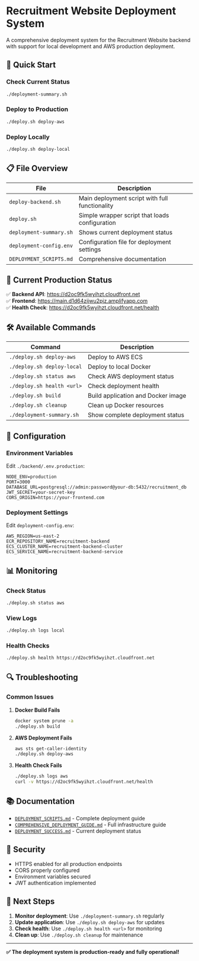 # Recruitment Website Deployment System

A comprehensive deployment system for the Recruitment Website backend with support for local development and AWS production deployment.

## 🚀 Quick Start

### Check Current Status
```bash
./deployment-summary.sh
```

### Deploy to Production
```bash
./deploy.sh deploy-aws
```

### Deploy Locally
```bash
./deploy.sh deploy-local
```

## 📋 File Overview

| File | Description |
|------|-------------|
| `deploy-backend.sh` | Main deployment script with full functionality |
| `deploy.sh` | Simple wrapper script that loads configuration |
| `deployment-summary.sh` | Shows current deployment status |
| `deployment-config.env` | Configuration file for deployment settings |
| `DEPLOYMENT_SCRIPTS.md` | Comprehensive documentation |

## 🎯 Current Production Status

✅ **Backend API**: https://d2oc9fk5wyihzt.cloudfront.net  
✅ **Frontend**: https://main.d1d64zijwu2pjz.amplifyapp.com  
✅ **Health Check**: https://d2oc9fk5wyihzt.cloudfront.net/health  

## 🛠 Available Commands

| Command | Description |
|---------|-------------|
| `./deploy.sh deploy-aws` | Deploy to AWS ECS |
| `./deploy.sh deploy-local` | Deploy to local Docker |
| `./deploy.sh status aws` | Check AWS deployment status |
| `./deploy.sh health <url>` | Check deployment health |
| `./deploy.sh build` | Build application and Docker image |
| `./deploy.sh cleanup` | Clean up Docker resources |
| `./deployment-summary.sh` | Show complete deployment status |

## 🔧 Configuration

### Environment Variables
Edit `./backend/.env.production`:
```env
NODE_ENV=production
PORT=3000
DATABASE_URL=postgresql://admin:password@your-db:5432/recruitment_db
JWT_SECRET=your-secret-key
CORS_ORIGIN=https://your-frontend.com
```

### Deployment Settings
Edit `deployment-config.env`:
```env
AWS_REGION=us-east-2
ECR_REPOSITORY_NAME=recruitment-backend
ECS_CLUSTER_NAME=recruitment-backend-cluster
ECS_SERVICE_NAME=recruitment-backend-service
```

## 📊 Monitoring

### Check Status
```bash
./deploy.sh status aws
```

### View Logs
```bash
./deploy.sh logs local
```

### Health Checks
```bash
./deploy.sh health https://d2oc9fk5wyihzt.cloudfront.net
```

## 🔍 Troubleshooting

### Common Issues

1. **Docker Build Fails**
   ```bash
   docker system prune -a
   ./deploy.sh build
   ```

2. **AWS Deployment Fails**
   ```bash
   aws sts get-caller-identity
   ./deploy.sh deploy-aws
   ```

3. **Health Check Fails**
   ```bash
   ./deploy.sh logs aws
   curl -v https://d2oc9fk5wyihzt.cloudfront.net/health
   ```

## 📚 Documentation

- [`DEPLOYMENT_SCRIPTS.md`](DEPLOYMENT_SCRIPTS.md) - Complete deployment guide
- [`COMPREHENSIVE_DEPLOYMENT_GUIDE.md`](COMPREHENSIVE_DEPLOYMENT_GUIDE.md) - Full infrastructure guide
- [`DEPLOYMENT_SUCCESS.md`](DEPLOYMENT_SUCCESS.md) - Current deployment status

## 🔐 Security

- HTTPS enabled for all production endpoints
- CORS properly configured
- Environment variables secured
- JWT authentication implemented

## 🎯 Next Steps

1. **Monitor deployment**: Use `./deployment-summary.sh` regularly
2. **Update application**: Use `./deploy.sh deploy-aws` for updates
3. **Check health**: Use `./deploy.sh health <url>` for monitoring
4. **Clean up**: Use `./deploy.sh cleanup` for maintenance

---

**✅ The deployment system is production-ready and fully operational!**